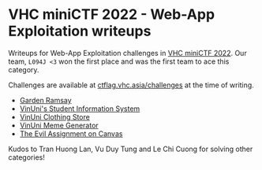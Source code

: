 # VHC miniCTF 2022 - Web-App Exploitation writeups

Writeups for Web-App Exploitation challenges in [VHC miniCTF 2022](https://www.facebook.com/pwn3dbyVHC/posts/119698597397020). Our team, `L094J <3` won the first place and was the first team to ace this category.

Challenges are available at [ctflag.vhc.asia/challenges](http://ctflag.vhc.asia/challenges) at the time of writing.

- [Garden Ramsay](garden-ramsay/garden-ramsay.md)
- [VinUni's Student Information System](vinuni-sis/vinuni-sis.md)
- [VinUni Clothing Store](vinuni-clothing-store/vinuni-clothing-store.md)
- [VinUni Meme Generator](vinuni-memegen/vinuni-memegen.md)
- [The Evil Assignment on Canvas](canvas/canvas.md)

Kudos to Tran Huong Lan, Vu Duy Tung and Le Chi Cuong for solving other categories!
